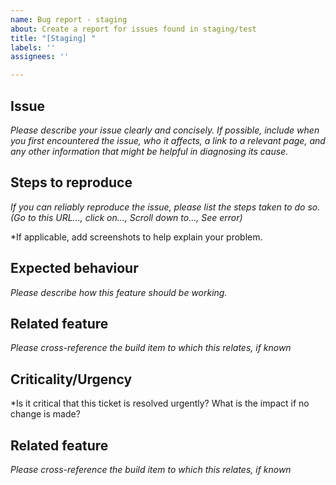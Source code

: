 ```yaml
---
name: Bug report - staging
about: Create a report for issues found in staging/test
title: "[Staging] "
labels: ''
assignees: ''

---
```


## Issue
*Please describe your issue clearly and concisely. If possible, include when you first encountered the issue, who it affects, a link to a relevant page, and any other information that might be helpful in diagnosing its cause.*

## Steps to reproduce
*If you can reliably reproduce the issue, please list the steps taken to do so. (Go to this URL..., click on..., Scroll down to..., See error)*

*If applicable, add screenshots to help explain your problem.

## Expected behaviour
*Please describe how this feature should be working.*

## Related feature
*Please cross-reference the build item to which this relates, if known*

## Criticality/Urgency
*Is it critical that this ticket is resolved urgently?  What is the impact if no change is made?

## Related feature
*Please cross-reference the build item to which this relates, if known*
